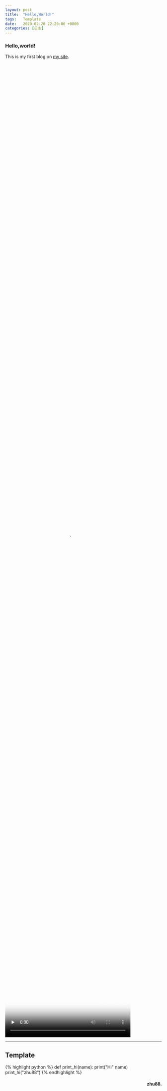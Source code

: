```yaml
---
layout:	post
title:	"Hello,World!"
tags:	Template
date:	2020-02-20 22:20:00 +0800
categories:	[日志] 
---
```


<style>
video {object-fit:fill; width:80%; height:80%;}
</style>

### Hello,world!

This is my first blog on [my site](http://zhubb.com/).

<video id="video" controls="controls" preload="none" poster="/assets/imgs/video.jpg">
      <source id="mp4" src="http://www.zhu88.net/file/XiangSi.mp4" type="video/mp4"></video>

---

## Template

{% highlight python %}
def print_hi(name):
   print("Hi" name)
print_hi("zhu88")
{% endhighlight %}



<h4 align = "right">zhu88.</h4>


